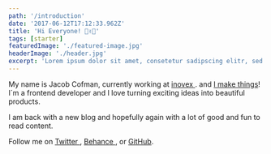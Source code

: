 ```yaml
---
path: '/introduction'
date: '2017-06-12T17:12:33.962Z'
title: 'Hi Everyone! 👋✌️🙋'
tags: [starter]
featuredImage: './featured-image.jpg'
headerImage: './header.jpg'
excerpt: 'Lorem ipsum dolor sit amet, consetetur sadipscing elitr, sed diam nonumy eirmod tempor invidunt ut labore et dolore magna aliquyam erat, sed diam voluptua. At vero eos et accusam et justo duo dolores et ea rebum. Stet clita kasd gubergren, no sea takimata sanctus est Lorem ipsum dolor sit amet.'
---
```


My name is Jacob Cofman, currently working at <a href="https://inovex.de">inovex </a>. and <a href="https://github.com/JCofman">I make things</a>!
I´m a frontend developer and I love turning exciting ideas into beautiful products.

I am back with a new blog and hopefully again with a lot of good and fun to read content.

Follow me on <a href="https://twitter.com/JCofman">Twitter </a>, <a href="https://www.behance.net/cofmanjacob2a8">Behance </a>, or <a href="https://github.com/JCofman">GitHub</a>.
